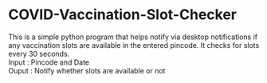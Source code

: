 # COVID-Vaccination-Slot-Checker

This is a simple python program that helps notify via desktop notifications if any vaccination slots are available in the entered pincode. It checks for slots every 30 seconds. <br/>
Input : Pincode and Date <br/>
Ouput : Notify whether slots are available or not <br/>


